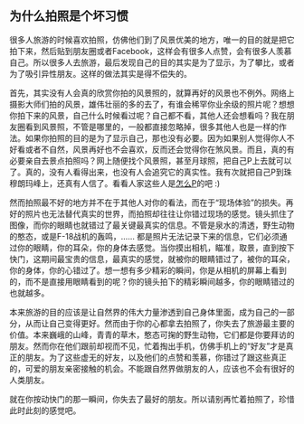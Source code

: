 <div class="inner">
<h2>为什么拍照是个坏习惯</h2>
<p>很多人旅游的时候喜欢拍照，仿佛他们到了风景优美的地方，唯一的目的就是把它拍下来，然后贴到朋友圈或者Facebook，这样会有很多人点赞，会有很多人羡慕自己。所以很多人去旅游，最后发现自己的目的其实是为了显示，为了攀比，或者为了吸引异性朋友。这样的做法其实是得不偿失的。</p>
<p>首先，其实没有人会真的欣赏你拍的风景照的，就算再好的风景也不例外。网络上摄影大师们拍的风景，雄伟壮丽的多的去了，有谁会稀罕你业余级的照片呢？想想你拍下来的风景，自己什么时候看过呢？自己都不看，其他人还会想看吗？我在朋友圈看到风景照，不管是哪里的，一般都直接忽略掉，很多其他人也是一样的作法。如果你拍照的目的是为了显示自己，那也没有必要。因为如果别人觉得你人不好看或者不自然，风景再好也不会喜欢，反而还会觉得你在煞风景。而且，真的有必要亲自去景点拍照吗？网上随便找个风景照，甚至月球照，把自己P上去就可以了。真的，没有人看得出来，也没有人会追究它的真实性。我有次就把自己P到珠穆朗玛峰上，还真有人信了。看看人家这些人是<a href="http://tinyurl.com/ll43oqj">怎么P</a>的吧 :)</p>
<p>然而拍照最不好的地方并不在于其他人对你的看法，而在于“现场体验”的损失。再好的照片也无法替代真实的世界，而拍照却往往让你错过现场的感觉。镜头抓住了图像，而你的眼睛也就错过了最关键最真实的信息。不管是泉水的清透，野生动物的憨态，或是F-18战机的轰鸣，…… 都是照片无法记录下来的信息，它们必须通过你的眼睛，你的耳朵，你的身体去感觉。当你摸出相机，瞄准，取景，直到按下快门，这期间最宝贵的信息，最真实的感觉，就被你的眼睛错过了，被你的耳朵，你的身体，你的心错过了。想一想有多少精彩的瞬间，你是从相机的屏幕上看到的，而不是直接用眼睛看到的呢？你的镜头拍下的精彩瞬间越多，你的眼睛错过的也就越多。</p>
<p>本来旅游的目的应该是让自然界的伟大力量渗透到自己身体里面，成为自己的一部分，从而让自己变得更好。然而由于你的心都拿去拍照了，你失去了旅游最主要的价值。本来巍峨的山峰，青青的草木，憨态可掬的野生动物，它们都是你要拜访的朋友。然而你在他们跟前却视而不见，忙着掏出手机，仿佛手机上的“好友”才是真正的朋友。为了这些虚无的好友，以及他们的点赞和羡慕，你错过了跟这些真正的，可爱的朋友亲密接触的机会。不能跟自然界做朋友的人，应该也不会有很好的人类朋友。</p>
<p>就在你按动快门的那一瞬间，你失去了最好的朋友。所以请别再忙着拍照了，珍惜此时此刻的感觉吧。</p>
</div>
<div class="ad-banner" style="margin-top: 5px">
<script async src="//pagead2.googlesyndication.com/pagead/js/adsbygoogle.js"></script>
<ins class="adsbygoogle"
                    style="display:inline-block;width:100%;height:90px"
                    data-ad-client="ca-pub-1331524016319584"
                    data-ad-slot="6657867155"></ins>
<script>(adsbygoogle = window.adsbygoogle || []).push({});</script>
</div>
<script data-ad-client="ca-pub-1331524016319584" async
            src="https://pagead2.googlesyndication.com/pagead/js/adsbygoogle.js">
</script>
    